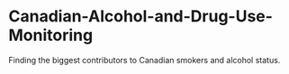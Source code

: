# Canadian-Alcohol-and-Drug-Use-Monitoring
Finding the biggest contributors to Canadian smokers and alcohol status.
